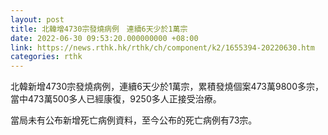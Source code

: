 ```yaml
---
layout: post
title: 北韓增4730宗發燒病例　連續6天少於1萬宗
date: 2022-06-30 09:53:20.000000000 +08:00
link: https://news.rthk.hk/rthk/ch/component/k2/1655394-20220630.htm
categories: rthk
---
```


北韓新增4730宗發燒病例，連續6天少於1萬宗，累積發燒個案473萬9800多宗，當中473萬500多人已經康復，9250多人正接受治療。

當局未有公布新增死亡病例資料，至今公布的死亡病例有73宗。
